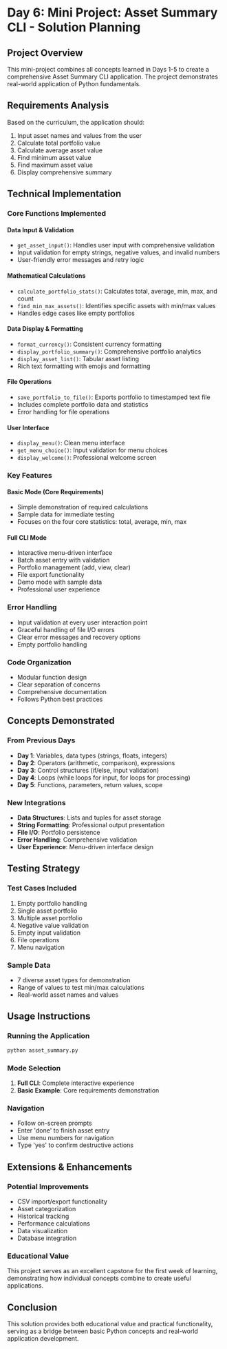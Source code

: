 # Day 6: Mini Project: Asset Summary CLI - Solution Planning

## Project Overview
This mini-project combines all concepts learned in Days 1-5 to create a comprehensive Asset Summary CLI application. The project demonstrates real-world application of Python fundamentals.

## Requirements Analysis
Based on the curriculum, the application should:
1. Input asset names and values from the user
2. Calculate total portfolio value
3. Calculate average asset value
4. Find minimum asset value
5. Find maximum asset value
6. Display comprehensive summary

## Technical Implementation

### Core Functions Implemented

#### Data Input & Validation
- `get_asset_input()`: Handles user input with comprehensive validation
- Input validation for empty strings, negative values, and invalid numbers
- User-friendly error messages and retry logic

#### Mathematical Calculations
- `calculate_portfolio_stats()`: Calculates total, average, min, max, and count
- `find_min_max_assets()`: Identifies specific assets with min/max values
- Handles edge cases like empty portfolios

#### Data Display & Formatting
- `format_currency()`: Consistent currency formatting
- `display_portfolio_summary()`: Comprehensive portfolio analytics
- `display_asset_list()`: Tabular asset listing
- Rich text formatting with emojis and formatting

#### File Operations
- `save_portfolio_to_file()`: Exports portfolio to timestamped text file
- Includes complete portfolio data and statistics
- Error handling for file operations

#### User Interface
- `display_menu()`: Clean menu interface
- `get_menu_choice()`: Input validation for menu choices
- `display_welcome()`: Professional welcome screen

### Key Features

#### Basic Mode (Core Requirements)
- Simple demonstration of required calculations
- Sample data for immediate testing
- Focuses on the four core statistics: total, average, min, max

#### Full CLI Mode
- Interactive menu-driven interface
- Batch asset entry with validation
- Portfolio management (add, view, clear)
- File export functionality
- Demo mode with sample data
- Professional user experience

### Error Handling
- Input validation at every user interaction point
- Graceful handling of file I/O errors
- Clear error messages and recovery options
- Empty portfolio handling

### Code Organization
- Modular function design
- Clear separation of concerns
- Comprehensive documentation
- Follows Python best practices

## Concepts Demonstrated

### From Previous Days
- **Day 1**: Variables, data types (strings, floats, integers)
- **Day 2**: Operators (arithmetic, comparison), expressions
- **Day 3**: Control structures (if/else, input validation)
- **Day 4**: Loops (while loops for input, for loops for processing)
- **Day 5**: Functions, parameters, return values, scope

### New Integrations
- **Data Structures**: Lists and tuples for asset storage
- **String Formatting**: Professional output presentation
- **File I/O**: Portfolio persistence
- **Error Handling**: Comprehensive validation
- **User Experience**: Menu-driven interface design

## Testing Strategy

### Test Cases Included
1. Empty portfolio handling
2. Single asset portfolio
3. Multiple asset portfolio
4. Negative value validation
5. Empty input validation
6. File operations
7. Menu navigation

### Sample Data
- 7 diverse asset types for demonstration
- Range of values to test min/max calculations
- Real-world asset names and values

## Usage Instructions

### Running the Application
```bash
python asset_summary.py
```

### Mode Selection
1. **Full CLI**: Complete interactive experience
2. **Basic Example**: Core requirements demonstration

### Navigation
- Follow on-screen prompts
- Enter 'done' to finish asset entry
- Use menu numbers for navigation
- Type 'yes' to confirm destructive actions

## Extensions & Enhancements

### Potential Improvements
- CSV import/export functionality
- Asset categorization
- Historical tracking
- Performance calculations
- Data visualization
- Database integration

### Educational Value
This project serves as an excellent capstone for the first week of learning, demonstrating how individual concepts combine to create useful applications.

## Conclusion
This solution provides both educational value and practical functionality, serving as a bridge between basic Python concepts and real-world application development.
